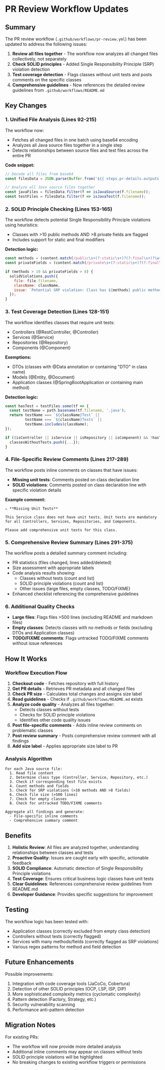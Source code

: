 # PR Review Workflow Updates

## Summary

The PR review workflow (`.github/workflows/pr-review.yml`) has been updated to address the following issues:

1. **Review all files together** - The workflow now analyzes all changed files collectively, not separately
2. **Check SOLID principles** - Added Single Responsibility Principle (SRP) violation detection
3. **Test coverage detection** - Flags classes without unit tests and posts comments on the specific classes
4. **Comprehensive guidelines** - Now references the detailed review guidelines from `.github/workflows/README.md`

## Key Changes

### 1. Unified File Analysis (Lines 92-215)

The workflow now:
- Fetches all changed files in one batch using base64 encoding
- Analyzes all Java source files together in a single step
- Detects relationships between source files and test files across the entire PR

**Code snippet:**
```javascript
// Decode all files from base64
const filesData = JSON.parse(Buffer.from('${{ steps.pr-details.outputs.all_files }}', 'base64').toString());

// Analyze all Java source files together
const javaFiles = filesData.filter(f => isJavaSource(f.filename));
const testFiles = filesData.filter(f => isJavaTest(f.filename));
```

### 2. SOLID Principle Checking (Lines 153-165)

The workflow detects potential Single Responsibility Principle violations using heuristics:
- Classes with >10 public methods AND >8 private fields are flagged
- Includes support for static and final modifiers

**Detection logic:**
```javascript
const methods = (content.match(/public\s+(?:static\s+)?(?:final\s+)?\w+\s+\w+\s*\(/g) || []).length;
const privateFields = (content.match(/private\s+(?:static\s+)?(?:final\s+)?\w+\s+\w+\s*[;=]/g) || []).length;

if (methods > 10 && privateFields > 8) {
  solidViolations.push({
    file: file.filename,
    className: className,
    issue: `Potential SRP violation: Class has ${methods} public methods and ${privateFields} private fields. Consider splitting responsibilities.`
  });
}
```

### 3. Test Coverage Detection (Lines 128-151)

The workflow identifies classes that require unit tests:
- Controllers (@RestController, @Controller)
- Services (@Service)
- Repositories (@Repository)
- Components (@Component)

**Exemptions:**
- DTOs (classes with @Data annotation or containing "DTO" in class name)
- Models (@Entity, @Document)
- Application classes (@SpringBootApplication or containing main method)

**Detection logic:**
```javascript
const hasTest = testFiles.some(tf => {
  const testName = path.basename(tf.filename, '.java');
  return testName === `${className}Test` || 
         testName === `${className}Tests` ||
         testName.includes(className);
});

if ((isController || isService || isRepository || isComponent) && !hasTest && !isDTO && !isModel) {
  classesWithoutTests.push({...});
}
```

### 4. File-Specific Review Comments (Lines 217-289)

The workflow posts inline comments on classes that have issues:
- **Missing unit tests**: Comments posted on class declaration line
- **SOLID violations**: Comments posted on class declaration line with specific violation details

**Example comment:**
```
⚠️ **Missing Unit Tests**

This Service class does not have unit tests. Unit tests are mandatory for all Controllers, Services, Repositories, and Components.

Please add comprehensive unit tests for this class.
```

### 5. Comprehensive Review Summary (Lines 291-375)

The workflow posts a detailed summary comment including:
- PR statistics (files changed, lines added/deleted)
- Size assessment with appropriate labels
- Code analysis results showing:
  - Classes without tests (count and list)
  - SOLID principle violations (count and list)
  - Other issues (large files, empty classes, TODO/FIXME)
- Enhanced checklist referencing the comprehensive guidelines

### 6. Additional Quality Checks

- **Large files**: Flags files >500 lines (excluding README and markdown files)
- **Empty classes**: Detects classes with no methods or fields (excluding DTOs and Application classes)
- **TODO/FIXME comments**: Flags untracked TODO/FIXME comments without issue references

## How It Works

### Workflow Execution Flow

1. **Checkout code** - Fetches repository with full history
2. **Get PR details** - Retrieves PR metadata and all changed files
3. **Check PR size** - Calculates total changes and assigns size label
4. **Read guidelines** - Checks if `.github/workflows/README.md` exists
5. **Analyze code quality** - Analyzes all files together:
   - Detects classes without tests
   - Checks for SOLID principle violations
   - Identifies other code quality issues
6. **Post file-specific comments** - Adds inline review comments on problematic classes
7. **Post review summary** - Posts comprehensive review comment with all findings
8. **Add size label** - Applies appropriate size label to PR

### Analysis Algorithm

```
For each Java source file:
  1. Read file content
  2. Determine class type (Controller, Service, Repository, etc.)
  3. Check if corresponding test file exists
  4. Count methods and fields
  5. Check for SRP violations (>10 methods AND >8 fields)
  6. Check file size (>500 lines)
  7. Check for empty classes
  8. Check for untracked TODO/FIXME comments
  
Aggregate all findings and generate:
  - File-specific inline comments
  - Comprehensive summary comment
```

## Benefits

1. **Holistic Review**: All files are analyzed together, understanding relationships between classes and tests
2. **Proactive Quality**: Issues are caught early with specific, actionable feedback
3. **SOLID Compliance**: Automatic detection of Single Responsibility Principle violations
4. **Test Coverage**: Ensures critical business logic classes have unit tests
5. **Clear Guidelines**: References comprehensive review guidelines from README.md
6. **Developer Guidance**: Provides specific suggestions for improvement

## Testing

The workflow logic has been tested with:
- Application classes (correctly excluded from empty class detection)
- Controllers without tests (correctly flagged)
- Services with many methods/fields (correctly flagged as SRP violations)
- Various regex patterns for method and field detection

## Future Enhancements

Possible improvements:
1. Integration with code coverage tools (JaCoCo, Cobertura)
2. Detection of other SOLID principles (OCP, LSP, ISP, DIP)
3. More sophisticated complexity metrics (cyclomatic complexity)
4. Pattern detection (Factory, Strategy, etc.)
5. Security vulnerability scanning
6. Performance anti-pattern detection

## Migration Notes

For existing PRs:
- The workflow will now provide more detailed analysis
- Additional inline comments may appear on classes without tests
- SOLID principle violations will be highlighted
- No breaking changes to existing workflow triggers or permissions
